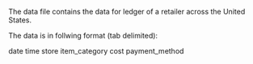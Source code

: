 The data file contains the data for ledger of a retailer across the United States.

The data is in follwing format (tab delimited):

date  time  store item_category cost payment_method

